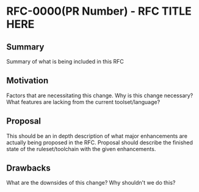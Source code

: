 # RFC-0000(PR Number) - RFC TITLE HERE

## Summary
Summary of what is being included in this RFC

## Motivation
Factors that are necessitating this change. Why is this change necessary? What features are lacking from the current toolset/language?

## Proposal
This should be an in depth description of what major enhancements are actually being proposed in the RFC. Proposal should describe the finished state of the ruleset/toolchain with the given enhancements.

## Drawbacks
What are the downsides of this change? Why shouldn't we do this? 